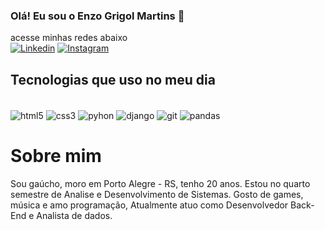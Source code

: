 
### Olá! Eu sou o Enzo Grigol Martins 👋


acesse minhas redes abaixo </br>
[![Linkedin](https://img.shields.io/badge/LinkedIn-0077B5?style=for-the-badge&logo=linkedin&logoColor=white)](https://www.linkedin.com/in/enzo-grigol-martins-20979b246/)
[![Instagram](https://img.shields.io/badge/Instagram-E4405F?style=for-the-badge&logo=instagram&logoColor=white)](https://www.instagram.com/enzo.grigol/)


## Tecnologias que uso no meu dia

<div style="display: inline_block"><br/>
    <img align="center" alt="html5" src="https://img.shields.io/badge/HTML5-E34F26?style=for-the-badge&logo=html5&logoColor=white">
    <img align="center" alt="css3" src="https://img.shields.io/badge/CSS3-1572B6?style=for-the-badge&logo=css3&logoColor=white">
    <img align="center" alt="pyhon" src="https://img.shields.io/badge/python-3776AB?style=for-the-badge&logo=python&logoColor=white">
    <img align="center" alt="django" src="https://img.shields.io/badge/django-43853D?style=for-the-badge&logo=django&logoColor=white">
    <img align="center" alt="git" src="https://img.shields.io/badge/GIT-E44C30?style=for-the-badge&logo=git&logoColor=white">
    <img align="center" alt="pandas" src="https://img.shields.io/badge/pandas-150458?style=for-the-badge&logo=pandas&logoColor=white">
</div>

# Sobre mim

Sou gaúcho, moro em Porto Alegre - RS, tenho 20 anos. Estou no quarto semestre de Analise e Desenvolvimento de Sistemas. 
Gosto de games, música e amo programação, Atualmente atuo como Desenvolvedor Back-End e Analista de dados.
